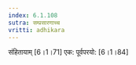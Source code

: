 ```yaml
---
index: 6.1.108
sutra: सम्प्रसारणाच्च
vritti: adhikara
---
```


 संहितायाम् [6।1।71]  एक: पूर्वपरयो: [6।1।84] 